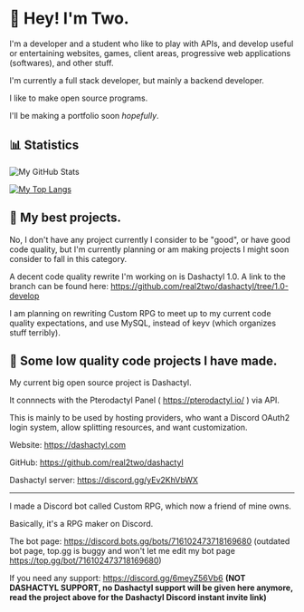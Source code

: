 # 👋 Hey! I'm Two.

I'm a developer and a student who like to play with APIs, and develop useful or entertaining websites, games, client areas, progressive web applications (softwares), and other stuff.

I'm currently a full stack developer, but mainly a backend developer.

I like to make open source programs.

I'll be making a portfolio soon *hopefully*.

## 📊 Statistics

![My GitHub Stats](https://github-readme-stats.vercel.app/api?username=real2two&show_icons=true&theme=dark)

[![My Top Langs](https://github-readme-stats.vercel.app/api/top-langs/?username=real2two)](https://github.com/anuraghazra/github-readme-stats)

## 📌 My best projects.

No, I don't have any project currently I consider to be "good", or have good code quality, but I'm currently planning or am making projects I might soon consider to fall in this category. 

A decent code quality rewrite I'm working on is Dashactyl 1.0. A link to the branch can be found here: https://github.com/real2two/dashactyl/tree/1.0-develop

I am planning on rewriting Custom RPG to meet up to my current code quality expectations, and use MySQL, instead of keyv (which organizes stuff terribly).

## 📂 Some low quality code projects I have made.

My current big open source project is Dashactyl.

It connnects with the Pterodactyl Panel ( https://pterodactyl.io/ ) via API.

This is mainly to be used by hosting providers, who want a Discord OAuth2 login system, allow splitting resources, and want customization.

Website: https://dashactyl.com

GitHub: https://github.com/real2two/dashactyl

Dashactyl server: https://discord.gg/yEv2KhVbWX

---

I made a Discord bot called Custom RPG, which now a friend of mine owns.

Basically, it's a RPG maker on Discord.

The bot page: https://discord.bots.gg/bots/716102473718169680 (outdated bot page, top.gg is buggy and won't let me edit my bot page https://top.gg/bot/716102473718169680)

If you need any support: https://discord.gg/6meyZ56Vb6 __**(NOT DASHACTYL SUPPORT, no Dashactyl support will be given here anymore, read the project above for the Dashactyl Discord instant invite link)**__
